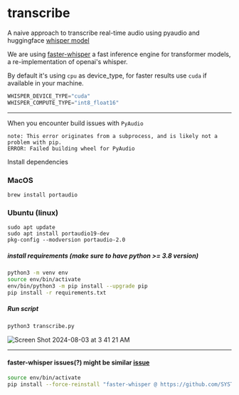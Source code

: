 # transcribe

A naive approach to transcribe real-time audio using pyaudio and huggingface [whisper model](https://huggingface.co/openai/whisper-base.en)

We are using [faster-whisper](https://github.com/SYSTRAN/faster-whisper) a fast inference engine for transformer models, a re-implementation of openai's whisper.


By default it's using `cpu` as device_type, for faster results use `cuda` if available in your machine.

```python
WHISPER_DEVICE_TYPE="cuda"
WHISPER_COMPUTE_TYPE="int8_float16"
```

----
When you encounter build issues with `PyAudio`
```
note: This error originates from a subprocess, and is likely not a problem with pip.
ERROR: Failed building wheel for PyAudio
```

Install dependencies


### MacOS
```
brew install portaudio
```

### Ubuntu (linux)
```
sudo apt update
sudo apt install portaudio19-dev
pkg-config --modversion portaudio-2.0
```

##### install requirements (make sure to have python >= 3.8 version)
```bash
python3 -m venv env
source env/bin/activate
env/bin/python3 -m pip install --upgrade pip
pip install -r requirements.txt
```


##### Run script
```bash
python3 transcribe.py
```

![Screen Shot 2024-08-03 at 3 41 21 AM](https://github.com/user-attachments/assets/d4b9c818-6798-45fa-8d60-f7c7f63adfbe)


-----


#### faster-whisper issues(?) might be similar [issue](https://github.com/SYSTRAN/faster-whisper/issues/935)

```bash
source env/bin/activate
pip install --force-reinstall "faster-whisper @ https://github.com/SYSTRAN/faster-whisper/archive/refs/heads/master.tar.gz"
```
